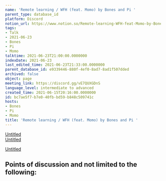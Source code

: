 ```yaml
---
name: 'Remote learning / WFH (feat. Momo) by Bones and Pi '
parent_type: database_id
platform: Discord
notion_url: https://www.notion.so/Remote-learning-WFH-feat-Momo-by-Bones-and-Pi-bc7ae5f7b7e040fbbd59b848c509741c
tags:
- Talk
- 2021-06-23
- Bones
- Pi
- Momo
talktime: 2021-06-23T21:00:00.0000000
indexDate: 2021-06-23
last_edited_time: 2021-06-23T21:33:00.0000000
parent_database_id: e9339446-880f-4ef0-8ad7-8ad1f507dded
archived: false
object: page
meeting_link: https://discord.gg/vE7QUXGDnS
language_level: intermediate to advanced
created_time: 2021-06-15T20:16:00.0000000
id: bc7ae5f7-b7e0-40fb-bd59-b848c509741c
hosts:
- Bones
- Pi
- Momo
title: 'Remote learning / WFH (feat. Momo) by Bones and Pi '
---
```


[Untitled](https://www.notion.so/23f0f26c7f1547c0b08477c0c6f1f461)   
[Untitled](https://www.notion.so/482e61b02b9c4456b2b4fe86bb7544c6)   

[Untitled](https://www.notion.so/60226399bd024bf4bf588586f8013a21)   
## Points of discussion and not limited to the following:

   
   
   
   

   


